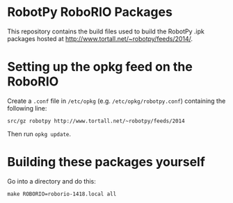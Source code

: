 RobotPy RoboRIO Packages
========================

This repository contains the build files used to build the RobotPy .ipk
packages hosted at http://www.tortall.net/~robotpy/feeds/2014/.


Setting up the opkg feed on the RoboRIO
=======================================

Create a `.conf` file in `/etc/opkg` (e.g. `/etc/opkg/robotpy.conf`)
containing the following line:

`src/gz robotpy http://www.tortall.net/~robotpy/feeds/2014`

Then run `opkg update`.

Building these packages yourself
================================

Go into a directory and do this:

    make ROBORIO=roborio-1418.local all

